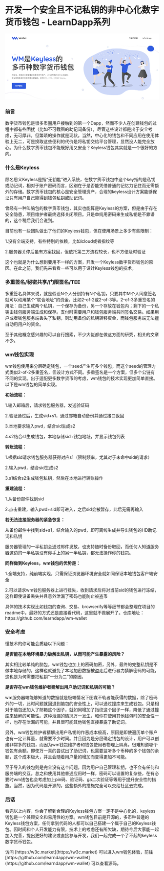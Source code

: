 # 开发一个安全且不记私钥的非中心化数字货币钱包 - LearnDapp系列

<p><img src="https://github.com/learndapp/LearnDapp/blob/master/topics/wm/01/banner-wm-wallet.png" alt="bannerwmwallet.png"></p><h3>前言</h3><p>数字货币钱包是很多币圈用户接触到的第一个Dapp，然而不少人在创建钱包的过程中都有些困扰（比如不可截图的助记词备份），尽管这些设计都是出于安全考虑，无可厚非，但繁琐的操作就是现状。当然，中心化的钱包和不同应用在使用体验上无二，可是换取这些便利的代价是将私钥交给平台管理，显然没人能完全放心。为什么数字货币钱包不能既好用又安全？Keyless钱包其实就是一个很好的方向。</p><h3>什么是Keyless</h3><p>顾名思义Keyless是指“无钥匙”进入系统，在数字货币钱包中这个key指的是私钥或助记词，相对于账户密码而言，区别在于是否能凭借普通的记忆力记住而无需额外的存储。数字货币钱包的核心是安全管理资产，合理的keyless设计方案能够保证只有用户自己能得到钱包私钥或助记词。</p><p>曾经有一种叫脑包的数字货币钱包，其实也能算是Keyless的方案，但是由于存在安全隐患，项目维护者最终选择关闭项目。只是单纯用密码来生成私钥是不靠谱的，这个稍后我们会说到。</p><p>目前也有一些团队做出了他们的Keyless钱包，但在使用场景上多少有些限制：</p><p> 1.没有全端支持，有些特别的依赖，比如icloud或者指纹等</p><p> 2.服务器关停后虽有方案找回，但依托第三方流程较长，也不方便及时验证</p><p>这个也就是为什么想到要用不一样的方案，开发一个Keyless数字货币钱包的原因。在此之前，我们先来看看一些可以用于设计Keyless钱包的技术。</p><h3>多重签名/秘密共享/门限签名/TEE</h3><p>多重签名具体来说，就是假设N个人分别持有N个私钥，只要其中M个人同意签名就可以动用某个“联合地址”的资金，比如2-of-2或2-of-3等。2-of-3多重签名的用法：自己生成两个私钥，一个保存为备份，另一个存放在钱包内；剩下的一个私钥由钱包服务端生成和保存。支付时需要用户和钱包服务端共同签名交易。如果用户或者钱包服务端丢失了私钥，则动用备份的私钥转移资金，而钱包服务端无法擅自动用用户的资金。</p><p>至于其他概念感兴趣的可以自行搜索，不少大佬都在做这方面的研究，相关的文章不少。</p><h3>wm钱包实现</h3><p>wm钱包使用来分层确定钱包，一个seed产生可多个钱包，而这个seed的管理方式类似2-of-2多重签名，但设计方式不同。多重签名是一个方案，但多个公链有不同的实现。出于适配更多数字货币的考虑，wm钱包的技术实现更加简单直接。以下是wm钱包的简单实现。</p><p><strong>初始流程：</strong></p><p> 1.输入邮箱后，请求钱包服务器，发送验证码</p><p> 2.验证通过后，生成sid+s1，通过邮箱自动备份并通过接口返回</p><p> 3.本地要求输入pwd，结合sid生成s2</p><p> 4.s2结合s1生成钱包，本地存储sid+钱包地址，并显示钱包列表</p><p><strong>转账流程：</strong></p><p> 1.根据sid请求钱包服务器获得对应s1（限制频率，尤其对于未命中sid的请求）</p><p> 2.输入pwd，结合sid生成s2</p><p> 3.s1结合s2生成钱包私钥，然后在本地进行转账操作</p><p><strong>重建流程：</strong></p><p> 1.从备份邮件找到sid</p><p> 2.点击重建，输入pwd+sid即可进入，之后sid会被暂存，此后无需再输入</p><p><strong>若无法连接服务器的紧急恢复：</strong></p><p> 从备份邮件中找到sid+s1，结合输入的pwd，即可离线生成并导出钱包的HD助记词和私钥</p><p>服务器管理的一半私钥会通过邮件发放，也支持随时备份取回，而任何人知道服务器这边的一半私钥没有你手上的另一半私钥，都无法操作你的钱包。</p><p><strong>同样做到Keyless，wm钱包的优势是：</strong></p><p> 1.全端支持，纯前端实现，只需保证浏览器环境安全就如同保证本地钱包客户端安全</p><p> 2.可以请求wm钱包服务器上进行挂失，收到请求后将对当前sid的钱包进行冻结，这样即使设备丢失并且意外泄漏了密码也能防止被盗币</p><p>具体的技术实现比如钱包的查询、交易、browserify等等细节都会整理在项目的readme中，最好的方式还是直接看代码，这里就不做展开了。仓库地址：https://github.com/learndapp/wm-wallet</p><h3>安全考虑</h3><p>懂技术的你可能会质疑以下问题：</p><p><strong>是否能在本地环境暴力破解出私钥，从而可能产生暴露的风险？</strong></p><p>其实相比较单纯的脑包，wm钱包也加上的密码加密，另外，最终的完整私钥是不做本地存储的，这样也就避免了本地加密数据被盗走后进行暴力猜解密码的可能，这也是为何需要把私钥“一分为二”的原因。</p><p><strong>是否存在wm钱包维护者猜解出用户助记词和私钥的可能？</strong></p><p>wm服务器端能够知道的数据就是极端情况下图谋不轨者能获得的数据，除了密码外的一切，此时问题就回退到脑包的安全性上，可以通过撞库来生成钱包。只是相对于脑包还加入了邮箱这个因子，就如同增加了指纹这个因子一样，降低了通过撞库来破解的可能性。这种泄漏的情况万一发生，和你在使用其他钱包时的安全性一样，也存在泄漏的可能，并且很可能其他钱包直接暴露了助记词。</p><p>另外，wm钱包维护者猜解出用户私钥的作恶成本极高，原因是即使遍历单个账户也有一定计算量，就需要不少时间。并且因为是分层确定钱包的设计，用户可以创建非常多的钱包，而因为wm钱包维护者和钱包使用者物理上隔离，很难知道哪个钱包有余额。即使万一真的尝试出了助记词，也需要监听多个币种的多个钱包的余额，这个成本极大，并且会随着用户量的增加而变得更加不可能。</p><p>至于导入的钱包则是完全没有这个问题，因为用户自己管理私钥，也不会有任何和服务端的交互。总之和使用其他普通应用时一样，密码可以设置的复杂些，在有必要时wm钱包也会考虑加上pin码、验证码、ga二次验证等等用于提升安全性的措施。当然，因为代码是开源的，这些额外的措施完全可以交给社区去完成。</p><h3>后话</h3><p>看完以上内容，你会了解到合理的Keyless钱包方案一定不是中心化的，keyless钱包是一个兼顾安全和易用性的方案。wm钱包目前是开源的，多币种普适的Keyless钱包方案，任何拿到代码的人都可以自己搭建一个属于自己的Keyless钱包。因时间和个人开发能力有限，技术上的考虑还有所欠缺，期待今后大家能一起加入完善，提出更好的建议或直接参与开发，我们一起完成一个了不起的keyless数字货币钱包。</p><p>访问 [https://w3c.market](https://w3c.market) 可以进入wm钱包体验，前往 [https://github.com/learndapp/wm-wallet](https://github.com/learndapp/wm-wallet) 可以查看源码。</p>
